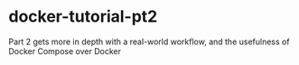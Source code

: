 # docker-tutorial-pt2
Part 2 gets more in depth with a real-world workflow, and the usefulness of Docker Compose over Docker
